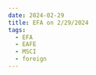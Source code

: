 ```yaml
---
date: 2024-02-29
title: EFA on 2/29/2024
tags: 
  - EFA
  - EAFE
  - MSCI
  - foreign
---
```

<div class="post">
<snapshot-grid 
    :reports="['2024/02/28/CTA/EFA', '2024/02/29/CTA/EFA', '2024/02/29/MTP/EFA']"
    chart="2024/02/29/Chart/EFA"
/>
<p>

</p>
<p>

</p>
</div>